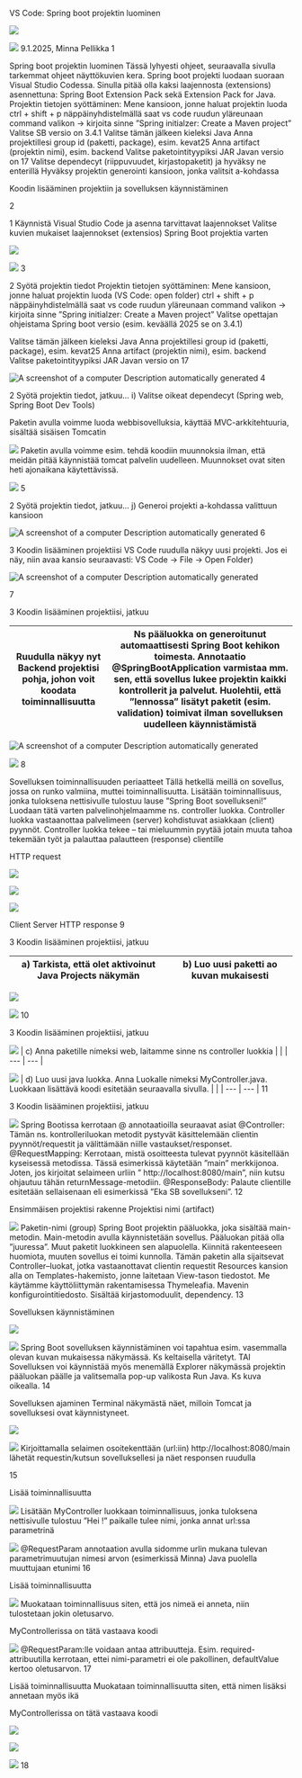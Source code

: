 <!-- Slide number: 1 -->
VS Code:
Spring boot projektin luominen

![](Picture7.jpg)

![](Picture4.jpg)
9.1.2025, Minna Pellikka
1

<!-- Slide number: 2 -->
Spring boot projektin luominen
Tässä lyhyesti ohjeet, seuraavalla sivulla tarkemmat ohjeet näyttökuvien kera.
Spring boot projekti luodaan suoraan Visual Studio Codessa. Sinulla pitää olla kaksi laajennosta (extensions) asennettuna: Spring Boot Extension Pack sekä Extension Pack for Java.
Projektin tietojen syöttäminen:
Mene kansioon, jonne haluat projektin luoda
ctrl + shift + p näppäinyhdistelmällä saat vs code ruudun yläreunaan command valikon -> kirjoita sinne ”Spring initialzer: Create a Maven project”
Valitse SB versio on 3.4.1
Valitse tämän jälkeen kieleksi Java
Anna projektillesi group id (paketti, package), esim. kevat25
Anna artifact (projektin nimi), esim. backend
Valitse paketointityypiksi JAR
Javan versio on 17
Valitse dependecyt (riippuvuudet, kirjastopaketit) ja hyväksy ne enterillä
Hyväksy projektin generointi kansioon, jonka valitsit a-kohdassa

Koodin lisääminen projektiin ja sovelluksen käynnistäminen

2

<!-- Slide number: 3 -->
1 Käynnistä Visual Studio Code ja asenna tarvittavat laajennokset
Valitse kuvien mukaiset laajennokset (extensios) Spring Boot projektia varten

![](Picture11.jpg)

![](Picture9.jpg)
3

<!-- Slide number: 4 -->
2 Syötä projektin tiedot
Projektin tietojen syöttäminen:
Mene kansioon, jonne haluat projektin luoda (VS Code: open folder)
ctrl + shift + p näppäinyhdistelmällä saat vs code ruudun yläreunaan command valikon -> kirjoita sinne ”Spring initialzer: Create a Maven project”
Valitse opettajan ohjeistama Spring boot versio (esim. keväällä 2025 se on 3.4.1)

Valitse tämän jälkeen kieleksi Java
Anna projektillesi group id (paketti, package), esim. kevat25
Anna artifact (projektin nimi), esim. backend
Valitse paketointityypiksi JAR
Javan versio on 17

![A screenshot of a computer Description automatically generated](Picture3.jpg)
4

<!-- Slide number: 5 -->
2 Syötä projektin tiedot, jatkuu…
i) Valitse oikeat dependecyt (Spring web, Spring Boot Dev Tools)

Paketin avulla voimme luoda webbisovelluksia, käyttää MVC-arkkitehtuuria, sisältää sisäisen Tomcatin

![](Picture5.jpg)
Paketin avulla voimme esim. tehdä koodiin muunnoksia ilman, että meidän pitää käynnistää tomcat palvelin uudelleen. Muunnokset ovat siten heti ajonaikana  käytettävissä.

![](Picture9.jpg)
5

<!-- Slide number: 6 -->
2 Syötä projektin tiedot, jatkuu…
j) Generoi projekti a-kohdassa valittuun kansioon

![A screenshot of a computer Description automatically generated](Picture10.jpg)
6

<!-- Slide number: 7 -->
3 Koodin lisääminen projektiisi
VS Code ruudulla näkyy uusi projekti. Jos ei näy, niin avaa kansio seuraavasti: VS Code -> File -> Open Folder)

![A screenshot of a computer Description automatically generated](Picture13.jpg)

7

<!-- Slide number: 8 -->
3 Koodin lisääminen projektiisi, jatkuu

| Ruudulla näkyy nyt Backend projektisi pohja, johon voit koodata toiminnallisuutta | Ns pääluokka on generoitunut automaattisesti Spring Boot kehikon toimesta. Annotaatio @SpringBootApplication varmistaa mm. sen, että sovellus lukee projektin kaikki kontrollerit ja palvelut. Huolehtii, että ”lennossa” lisätyt paketit (esim. validation) toimivat ilman sovelluksen uudelleen käynnistämistä |
| --- | --- |

![A screenshot of a computer Description automatically generated](Picture3.jpg)

![](Picture8.jpg)
8

<!-- Slide number: 9 -->
Sovelluksen toiminnallisuuden periaatteet
Tällä hetkellä meillä on sovellus, jossa on runko valmiina, muttei toiminnallisuutta.
Lisätään toiminnallisuus, jonka tuloksena nettisivulle tulostuu lause ”Spring Boot sovellukseni!”
Luodaan tätä varten palvelinohjelmaamme ns. controller luokka. Controller luokka vastaanottaa palvelimeen (server) kohdistuvat asiakkaan (client) pyynnöt. Controller luokka tekee – tai mieluummin pyytää jotain muuta tahoa tekemään työt ja palauttaa palautteen (response) clientille

HTTP request

![](Picture13.jpg)

![](Picture11.jpg)

![](Picture9.jpg)

Client
Server
HTTP response
9

<!-- Slide number: 10 -->
3 Koodin lisääminen projektiisi, jatkuu

| a) Tarkista, että olet aktivoinut Java Projects näkymän | b) Luo uusi paketti ao kuvan mukaisesti |
| --- | --- |

![](Picture4.jpg)

![](Picture9.jpg)
10

<!-- Slide number: 11 -->
3 Koodin lisääminen projektiisi, jatkuu

![](Picture8.jpg)
| c) Anna paketille nimeksi web, laitamme sinne ns controller luokkia |  |
| --- | --- |

![](Picture11.jpg)
| d) Luo uusi java luokka. Anna Luokalle nimeksi MyController.java. Luokkaan lisättävä koodi esitetään seuraavalla sivulla. |  |
| --- | --- |
11

<!-- Slide number: 12 -->
3 Koodin lisääminen projektiisi, jatkuu

![](Picture13.jpg)
Spring Bootissa kerrotaan @ annotaatioilla seuraavat asiat
@Controller: Tämän ns. kontrolleriluokan metodit pystyvät käsittelemään clientin pyynnöt/requestit ja välittämään niille vastaukset/responset.
@RequestMapping: Kerrotaan, mistä osoitteesta tulevat pyynnöt käsitellään kyseisessä metodissa. Tässä esimerkissä käytetään ”main” merkkijonoa. Joten, jos kirjoitat selaimeen urliin
” http://localhost:8080/main”, niin kutsu ohjautuu tähän returnMessage-metodiin.
@ResponseBody: Palaute clientille esitetään sellaisenaan eli esimerkissä ”Eka SB sovellukseni”.
12

<!-- Slide number: 13 -->
Ensimmäisen projektisi rakenne
Projektisi nimi (artifact)

![](Picture21.jpg)
Paketin-nimi (group)
Spring Boot projektin pääluokka, joka sisältää main-metodin. Main-metodin avulla käynnistetään sovellus. Pääluokan pitää olla ”juuressa”. Muut paketit luokkineen sen alapuolella. Kiinnitä rakenteeseen huomiota, muuten sovellus ei toimi kunnolla.
Tämän paketin alla sijaitsevat Controller–luokat, jotka vastaanottavat clientin requestit
Resources kansion alla on Templates-hakemisto, jonne laitetaan View-tason tiedostot. Me käytämme käyttöliittymän rakentamisessa Thymeleafia.
Mavenin konfigurointitiedosto.
Sisältää kirjastomoduulit, dependency.
13

<!-- Slide number: 14 -->
Sovelluksen käynnistäminen

![](Picture11.jpg)

![](Picture8.jpg)
Spring Boot sovelluksen käynnistäminen voi tapahtua esim. vasemmalla olevan kuvan mukaisessa näkymässä. Ks keltaisella väritetyt.
TAI
Sovelluksen voi käynnistää myös menemällä Explorer näkymässä projektin pääluokan päälle ja valitsemalla pop-up valikosta Run Java. Ks kuva oikealla.
14

<!-- Slide number: 15 -->
Sovelluksen ajaminen
Terminal näkymästä näet, milloin Tomcat ja sovelluksesi ovat käynnistyneet.

![](Picture5.jpg)

![](Picture9.jpg)
Kirjoittamalla selaimen osoitekenttään (url:iin) http://localhost:8080/main lähetät requestin/kutsun sovelluksellesi ja näet responsen ruudulla

15

<!-- Slide number: 16 -->
Lisää toiminnallisuutta

![](Picture8.jpg)
Lisätään MyController luokkaan toiminnallisuus, jonka tuloksena nettisivulle tulostuu ”Hei <nimi>!”
<nimi> paikalle tulee nimi, jonka annat url:ssa parametrinä

![](Picture10.jpg)
@RequestParam annotaation avulla sidomme urlin mukana tulevan parametrimuutujan nimesi arvon (esimerkissä Minna) Java puolella muuttujaan etunimi
16

<!-- Slide number: 17 -->
Lisää toiminnallisuutta

![](Picture11.jpg)
Muokataan toiminnallisuus siten, että jos nimeä
ei anneta, niin tulostetaan jokin oletusarvo.

MyControllerissa on tätä vastaava koodi

![](Picture13.jpg)
@RequestParam:lle voidaan antaa attribuutteja. Esim. required-attribuutilla kerrotaan, ettei nimi-parametri ei ole pakollinen, defaultValue kertoo oletusarvon.
17

<!-- Slide number: 18 -->
Lisää toiminnallisuutta
Muokataan toiminnallisuutta siten, että nimen lisäksi annetaan myös ikä

MyControllerissa on tätä vastaava koodi

![](Picture10.jpg)

![](Picture14.jpg)

![](Picture12.jpg)
18